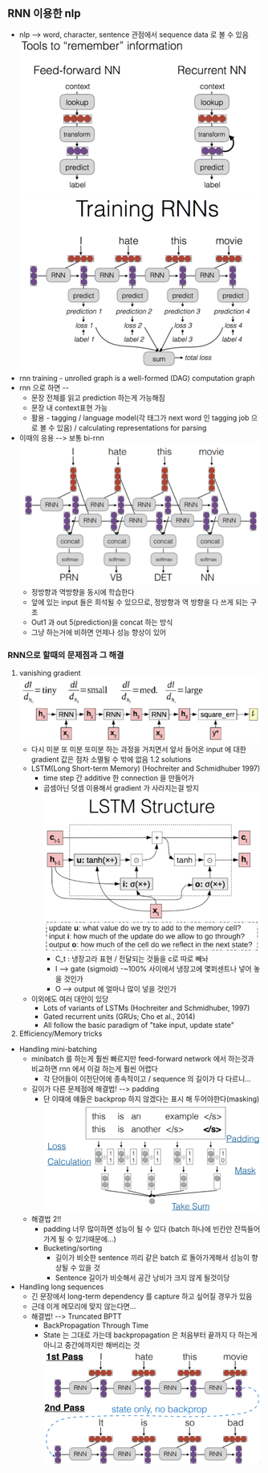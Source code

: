 ## RNN 이용한 nlp
* nlp --> word, character, sentence 관점에서 sequence data 로 볼 수 있음
![rnn](images/5_1.png "rnn")
![rnn2](images/5_2.png "rnn2")
* rnn training - unrolled graph is a well-formed (DAG) computation graph
* rnn 으로 하면 --
	* 문장 전체를 읽고 prediction 하는게 가능해짐
	* 문장 내 context표현 가능
	* 활용 - tagging / language model(각 태그가 next word 인 tagging job 으로 볼 수 있음) / calculating representations for parsing
* 이때의 응용 --> 보통 bi-rnn
	![bi-rnn](images/5_3.png "bi-rnn")
	* 정방향과 역방향을 동시에 학습한다
	* 앞에 있는 input 들은 희석될 수 있으므로, 정방향과 역 방향을 다 쓰게 되는 구조
	* Out1 과 out 5(prediction)을 concat 하는 방식
	* 그냥 하는거에 비하면 언제나 성능 향상이 있어

### RNN으로 할때의 문제점과 그 해결
1. vanishing gradient
	![vanishing gradient](images/5_4.png "vanishing gradient")
	* 다시 미분 또 미분 또미분 하는 과정을 거치면서 앞서 들어온 input 에 대한 gradient 값은 점차 소멸될 수 밖에 없음
1.2 solutions
	* LSTM(Long Short-term Memory)
	(Hochreiter and Schmidhuber 1997)
		* time step 간 additive 한 connection 을 만들어가
		* 곱셈아닌 덧셈 이용해서 gradient 가 사라지는걸 방지
		![LSTM](images/5_5.png "LSTM")
			* C_t : 냉장고라 표현 / 전달되는 것들을 c로 따로 빼놔
			* I --> gate (sigmoid) -~100% 사이에서 냉장고에 몇퍼센트나 넣어 놓을 것인가
			* O --> output 에 얼마나 많이 넣을 것인가
	* 이외에도 여러 대안이 있당
		* Lots of variants of LSTMs (Hochreiter and Schmidhuber, 1997)
		* Gated recurrent units (GRUs; Cho et al., 2014)
		* All follow the basic paradigm of "take input, update state"
2. Efficiency/Memory tricks
* Handling mini-batching
	* minibatch 를 하는게 훨씬 빠르지만 feed-forward network 에서 하는것과 비교하면 rnn 에서 이걸 하는게 훨씬 어렵다
		* 각 단어들이 이전단어에 종속적이고 / sequence 의 길이가 다 다르니...
	* 길이가 다른 문제점에 해결법! --> padding
		* 단 이때에 얘들은 backprop 하지 않겠다는 표시 해 두어야한다(masking)
		![minibatch_with_padding](images/5_6.png "minibatch_with_padding")
	* 해결법 2!!
		* padding 너무 많이하면 성능이 될 수 있다 (batch 하나에 빈칸만 잔뜩들어가게 될 수 있기때문에...)
		* Bucketing/sorting
			* 길이가 비슷한 sentence 끼리 같은 batch 로 돌아가게해서 성능이 향상될 수 있을 것
			* Sentence 길이가 비슷해서 공간 낭비가 크지 않게 될것이당
* Handling long sequences
	* 긴 문장에서 long-term dependency 를 capture 하고 싶어질 경우가 있음
	* 근데 이게 메모리에 맞지 않는다면...
	* 해결법! --> Truncated BPTT
		* BackPropagation Through Time
		* State 는 그대로 가는데 backpropagation 은 처음부터 끝까지 다 하는게 아니고 중간에까지만 해버리는 것
		![Truncated_BPTT](images/5_7.png "Truncated_BPTT")




